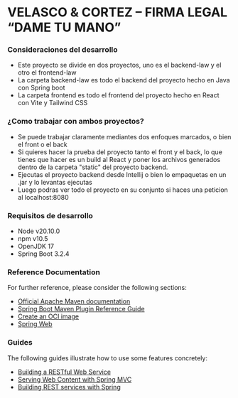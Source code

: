 # VELASCO & CORTEZ – FIRMA LEGAL “DAME TU MANO”
### Consideraciones del desarrollo
* Este proyecto se divide en dos proyectos, uno es el backend-law y el otro el frontend-law
* La carpeta backend-law es todo el backend del proyecto hecho en Java con Spring boot
* La carpeta frontend es todo el frontend del proyecto hecho en React con Vite y Tailwind CSS

### ¿Como trabajar con ambos proyectos?
* Se puede trabajar claramente mediantes dos enfoques marcados, o bien el front o el back
* Si quieres hacer la prueba del proyecto tanto el front y el back, lo que tienes que hacer es un build al React y poner los archivos generados dentro de la carpeta "static" del proyecto backend.
* Ejecutas el proyecto backend desde Intellij o bien lo empaquetas en un .jar y lo levantas ejecutas
* Luego podras ver todo el proyecto en su conjunto si haces una peticion al localhost:8080

### Requisitos de desarrollo
* Node v20.10.0
* npm v10.5
* OpenJDK 17
* Spring Boot 3.2.4

### Reference Documentation
  For further reference, please consider the following sections:

* [Official Apache Maven documentation](https://maven.apache.org/guides/index.html)
* [Spring Boot Maven Plugin Reference Guide](https://docs.spring.io/spring-boot/docs/3.2.4/maven-plugin/reference/html/)
* [Create an OCI image](https://docs.spring.io/spring-boot/docs/3.2.4/maven-plugin/reference/html/#build-image)
* [Spring Web](https://docs.spring.io/spring-boot/docs/3.2.4/reference/htmlsingle/index.html#web)

### Guides
The following guides illustrate how to use some features concretely:

* [Building a RESTful Web Service](https://spring.io/guides/gs/rest-service/)
* [Serving Web Content with Spring MVC](https://spring.io/guides/gs/serving-web-content/)
* [Building REST services with Spring](https://spring.io/guides/tutorials/rest/)


